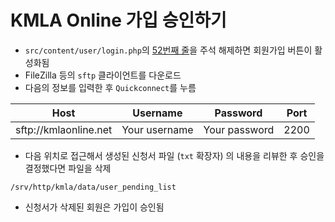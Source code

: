 # KMLA Online 가입 승인하기

* `src/content/user/login.php`의 [52번째 줄](https://github.com/kmladotnet/kmlaonline/blob/master/src/content/user/login.php#L52)을 주석 해제하면 회원가입 버튼이 활성화됨
* FileZilla 등의 `sftp` 클라이언트를 다운로드
* 다음의 정보를 입력한 후 `Quickconnect`를 누름

|Host                 |Username     |Password     |Port|
|---------------------|-------------|-------------|----|
|sftp://kmlaonline.net|Your username|Your password|2200 |

* 다음 위치로 접근해서 생성된 신청서 파일 (`txt` 확장자) 의 내용을 리뷰한 후 승인을 결정했다면 파일을 삭제

```
/srv/http/kmla/data/user_pending_list
```

* 신청서가 삭제된 회원은 가입이 승인됨
